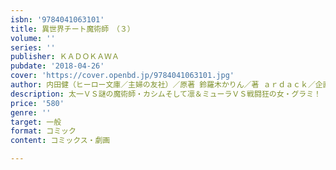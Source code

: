 ```yaml
---
isbn: '9784041063101'
title: 異世界チート魔術師　（３）
volume: ''
series: ''
publisher: ＫＡＤＯＫＡＷＡ
pubdate: '2018-04-26'
cover: 'https://cover.openbd.jp/9784041063101.jpg'
author: 内田健（ヒーロー文庫／主婦の友社）／原著 鈴羅木かりん／著 ａｒｄａｃｋ／企画
description: 太一ＶＳ謎の魔術師・カシムそして凛＆ミューラＶＳ戦闘狂の女・グラミ！
price: '580'
genre: ''
target: 一般
format: コミック
content: コミックス・劇画

---
```

